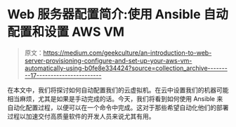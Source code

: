 # Web 服务器配置简介:使用 Ansible 自动配置和设置 AWS VM

> 原文：<https://medium.com/geekculture/an-introduction-to-web-server-provisioning-configure-and-set-up-your-aws-vm-automatically-using-b0fe8e334424?source=collection_archive---------17----------------------->

在本文中，我们将探讨如何自动配置我们的云虚拟机。在云中设置我们的机器可能相当麻烦，尤其是如果是手动完成的话。今天，我们将看到如何使用 Ansible 来自动化配置过程，以便可以在一个命令中完成。这对于那些希望自动化他们的部署过程以加速交付高质量软件的开发人员来说尤其有用。